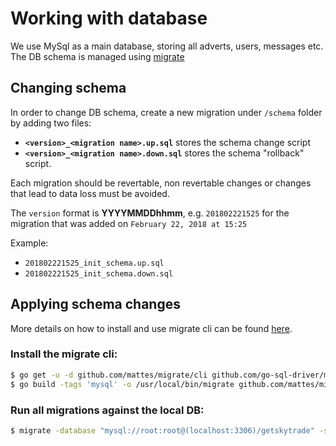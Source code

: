 # Working with database

We use MySql as a main database, storing all adverts, users, messages etc.
The DB schema is managed using [migrate](https://github.com/mattes/migrate) 

## Changing schema

In order to change DB schema, create a new migration under `/schema` folder by adding two files:

- **`<version>_<migration name>.up.sql`** stores the schema change script
- **`<version>_<migration name>.down.sql`** stores the schema "rollback" script.

Each migration should be revertable, non revertable changes or changes that lead to data loss must be avoided. 

The `version` format is **YYYYMMDDhhmm**, e.g. `201802221525` for the migration that was added on `February 22, 2018 at 15:25`

Example:
- `201802221525_init_schema.up.sql`
- `201802221525_init_schema.down.sql`

## Applying schema changes

More details on how to install and use migrate cli can be found [here](https://github.com/mattes/migrate/tree/master/cli).

### Install the migrate cli:
```sh
$ go get -u -d github.com/mattes/migrate/cli github.com/go-sql-driver/mysql
$ go build -tags 'mysql' -o /usr/local/bin/migrate github.com/mattes/migrate/cli
```

### Run all migrations against the local DB:
```sh
$ migrate -database "mysql://root:root@(localhost:3306)/getskytrade" -source file://db/schema up
```